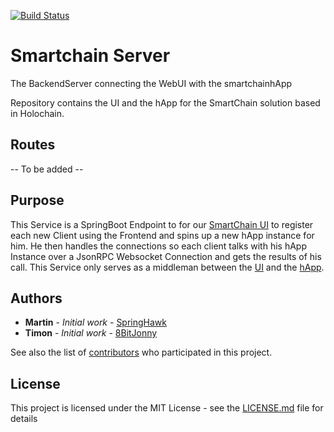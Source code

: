 [![Build Status](https://travis-ci.com/code-smartchain/smartchainServer.svg?branch=master)](https://travis-ci.com/code-smartchain/smartchainServer)
# Smartchain Server
The BackendServer connecting the WebUI with the smartchainhApp

Repository contains the UI and the hApp for the SmartChain solution based in Holochain.

## Routes

-- To be added --

## Purpose

This Service is a SpringBoot Endpoint to for our [SmartChain UI](https://github.com/code-smartchain/smartchainhApp) to register each new Client using the Frontend
and spins up a new hApp instance for him. He then handles the connections so each client talks with his hApp Instance over a JsonRPC Websocket Connection and gets the results of his call.
This Service only serves as a middleman between the [UI](https://github.com/code-smartchain/smartchainhApp) and the [hApp](https://github.com/code-smartchain/smartchainhApp).

## Authors

* **Martin** - *Initial work* - [SpringHawk](https://github.com/SpringHawk)
* **Timon** - *Initial work* - [8BitJonny](https://github.com/8BitJonny)


See also the list of [contributors](https://github.com/code-smartchain) who participated in this project.

## License

This project is licensed under the MIT License - see the [LICENSE.md](LICENSE.md) file for details
